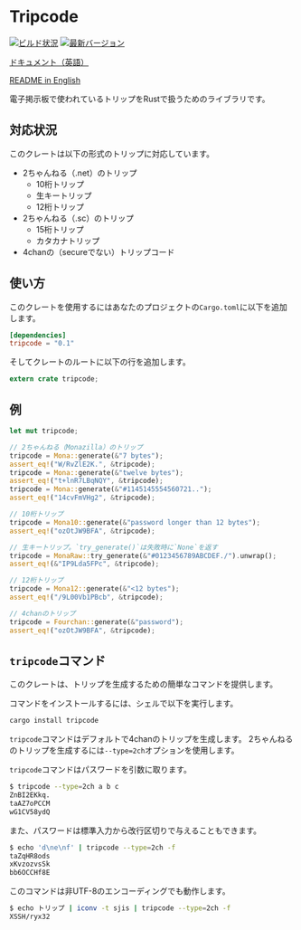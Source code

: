 # Tripcode
[![ビルド状況](https://travis-ci.org/huton/tripcode-rs.svg?branch=master)](https://travis-ci.org/huton/tripcode-rs)
[![最新バージョン](http://meritbadge.herokuapp.com/tripcode)](https://crates.io/crates/tripcode)

[ドキュメント（英語）](https://docs.rs/tripcode/)

[README in English](README.md)

電子掲示板で使われているトリップをRustで扱うためのライブラリです。

## 対応状況

このクレートは以下の形式のトリップに対応しています。

* 2ちゃんねる（.net）のトリップ
    * 10桁トリップ
    * 生キートリップ
    * 12桁トリップ
* 2ちゃんねる（.sc）のトリップ
    * 15桁トリップ
    * カタカナトリップ
* 4chanの（secureでない）トリップコード

## 使い方

このクレートを使用するにはあなたのプロジェクトの`Cargo.toml`に以下を追加します。

```toml
[dependencies]
tripcode = "0.1"
```

そしてクレートのルートに以下の行を追加します。

```rust
extern crate tripcode;
```

## 例

```rust
let mut tripcode;

// 2ちゃんねる（Monazilla）のトリップ
tripcode = Mona::generate(&"7 bytes");
assert_eq!("W/RvZlE2K.", &tripcode);
tripcode = Mona::generate(&"twelve bytes");
assert_eq!("t+lnR7LBqNQY", &tripcode);
tripcode = Mona::generate(&"#1145145554560721..");
assert_eq!("14cvFmVHg2", &tripcode);

// 10桁トリップ
tripcode = Mona10::generate(&"password longer than 12 bytes");
assert_eq!("ozOtJW9BFA", &tripcode);

// 生キートリップ。`try_generate()`は失敗時に`None`を返す
tripcode = MonaRaw::try_generate(&"#0123456789ABCDEF./").unwrap();
assert_eq!(&"IP9Lda5FPc", &tripcode);

// 12桁トリップ
tripcode = Mona12::generate(&"<12 bytes");
assert_eq!("/9L00Vb1PBcb", &tripcode);

// 4chanのトリップ
tripcode = Fourchan::generate(&"password");
assert_eq!("ozOtJW9BFA", &tripcode);
```

## `tripcode`コマンド

このクレートは、トリップを生成するための簡単なコマンドを提供します。

コマンドをインストールするには、シェルで以下を実行します。

```bash
cargo install tripcode
```

`tripcode`コマンドはデフォルトで4chanのトリップを生成します。
2ちゃんねるのトリップを生成するには`--type=2ch`オプションを使用します。

`tripcode`コマンドはパスワードを引数に取ります。

```bash
$ tripcode --type=2ch a b c
ZnBI2EKkq.
taAZ7oPCCM
wG1CV58ydQ
```

また、パスワードは標準入力から改行区切りで与えることもできます。

```bash
$ echo 'd\ne\nf' | tripcode --type=2ch -f
taZqHR8ods
xKvzozvsSk
bb6OCCHf8E
```

このコマンドは非UTF-8のエンコーディングでも動作します。

```bash
$ echo トリップ | iconv -t sjis | tripcode --type=2ch -f
XSSH/ryx32
```
